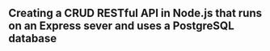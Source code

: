 ## Creating a CRUD RESTful API in Node.js that runs on an Express sever and uses a PostgreSQL database
